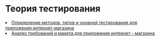 # Теория тестирования

<div>
<li> <a href="https://docs.google.com/spreadsheets/d/1ccQaKe1gEhqYfWlHQ-lguEaGcJmZUDYECaBsqlrv1k0/edit?usp=drive_link">Определение методов, типов и уровней тестирования для приложения интернет-магазина</a> </li>

<li> <a href="https://docs.google.com/spreadsheets/d/1xU5u23BPzIxJ3ddrnOax6pBv39k5ouNaH8ZVfSAc-W4/edit?usp=drive_link">Анализ требований и макета для приложения интернет - магазина</a> </li>

</div>

